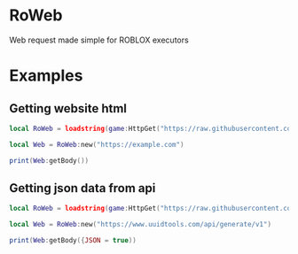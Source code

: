 # RoWeb
Web request made simple for ROBLOX executors


# Examples
## Getting website html
```lua
local RoWeb = loadstring(game:HttpGet("https://raw.githubusercontent.com/RiseValco/RoWeb/main/roweb.lua", true))()

local Web = RoWeb:new("https://example.com")

print(Web:getBody())
```

## Getting json data from api
```lua
local RoWeb = loadstring(game:HttpGet("https://raw.githubusercontent.com/RiseValco/RoWeb/main/roweb.lua", true))()

local Web = RoWeb:new("https://www.uuidtools.com/api/generate/v1")

print(Web:getBody({JSON = true))

```
